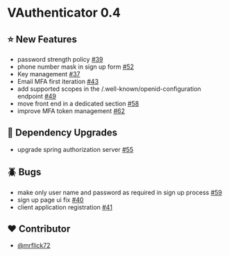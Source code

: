 # VAuthenticator 0.4

## :star: New Features

- password strength policy [#39](https://github.com/VAuthenticator/vauthenticator/issues/39)
- phone number mask in sign up form [#52](https://github.com/VAuthenticator/vauthenticator/issues/52)
- Key management [#37](https://github.com/VAuthenticator/vauthenticator/issues/37)
- Email MFA first iteration [#43](https://github.com/VAuthenticator/vauthenticator/issues/43)
- add supported scopes in the /.well-known/openid-configuration endpoint [#49](https://github.com/VAuthenticator/vauthenticator/issues/49)
- move front end in a dedicated section [#58](https://github.com/VAuthenticator/vauthenticator/issues/58)
- improve MFA token management [#62](https://github.com/VAuthenticator/vauthenticator/issues/62)

## :hammer: Dependency Upgrades

- upgrade spring authorization server [#55](https://github.com/VAuthenticator/vauthenticator/issues/55)


## :beetle: Bugs

- make only user name and password as required in sign up process [#59](https://github.com/VAuthenticator/vauthenticator/issues/59)
- sign up page ui fix [#40](https://github.com/VAuthenticator/vauthenticator/issues/40)
- client application registration [#41](https://github.com/VAuthenticator/vauthenticator/issues/41)

## :heart: Contributor

- [@mrflick72](https://github.com/mrFlick72)

